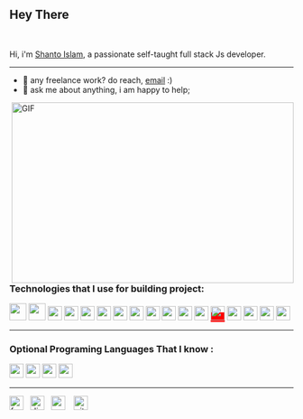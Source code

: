 <h2 >Hey There</h2> 

<br />

Hi, i'm [Shanto Islam](), a passionate self-taught full stack Js developer. 
<hr>

- 💼 any freelance work? do reach, [email](mailto:ishanto412@gmail.com) :)
- 💬 ask me about anything, i am happy to help;
<img align="right" alt="GIF" src="https://raw.githubusercontent.com/shantoislam6/shantoislam6/main/code.gif" width="500" height="320" />
<h2></h2>
<h3>Technologies that I use for building project: </h3>  

<code><img height="30" src="./raw_static/main/html.svg"></code>
<code><img height="30" src="./raw_static/main/css.svg"></code>
<code><img height="25" src="./raw_static/main/sass.svg"></code>
<code><img height="25" src="./raw_static/main/javascript.svg"></code>
<code><img height="25" src="./raw_static/main/typescript.svg"></code>
<code><img height="25" src="./raw_static/main/react.svg"></code>
<code><img height="25" src="./raw_static/main/vuejs.svg"></code>
<code><img height="25" src="./raw_static/main/redux.svg"></code>
<code><img height="25" src="./raw_static/main/firebase.svg"></code>
<code><img height="25" src="./raw_static/main/nodejs.svg"></code>
<code><img height="25" src="./raw_static/main/graphql.svg"></code>
<code><img height="25" src="./raw_static/main/mysql.svg"></code>
<span style="background:red"><img bgcolor="red" height="25" src="./raw_static/main/mongodb.svg"></span>
<code><img height="25" src="./raw_static/main/git.svg"></code>
<code><img height="25" src="./raw_static/main/webpack.svg"></code>
<code><img height="25" src="./raw_static/main/php.svg"></code>
<code><img height="25" src="./raw_static/main/python.svg"></code>


<hr/>
<h3>Optional Programing Languages That I know  :  </h3>
<code><img height="25" src="./raw_static/main/c.svg"></code>
<code><img height="25" src="./raw_static/main/cpp.svg"></code>
<code><img height="25" src="./raw_static/main/java.svg"></code>
<code><img height="25" src="./raw_static/main/rust.svg"></code>


<hr/>
<a href="https://www.facebook.com/profile.php?id=100079545008045/" ><img width="25" src="./raw_static/main/fb.svg" alt="facebook"></a>&nbsp;&nbsp;
<a href="https://discord.gg/MGJshmpj" ><img width="25" src="./raw_static/main/discord.svg" alt="discord"></a>&nbsp;&nbsp;
<a href="https://codepen.io/shantoislam6/" ><img width="25" src="./raw_static/main/codepen.svg" alt="codepen"></a>
&nbsp;&nbsp;
<a href="https://github.com/shantoislam6/" ><img width="25" src="./raw_static/main/github.svg" alt="github"></a>


